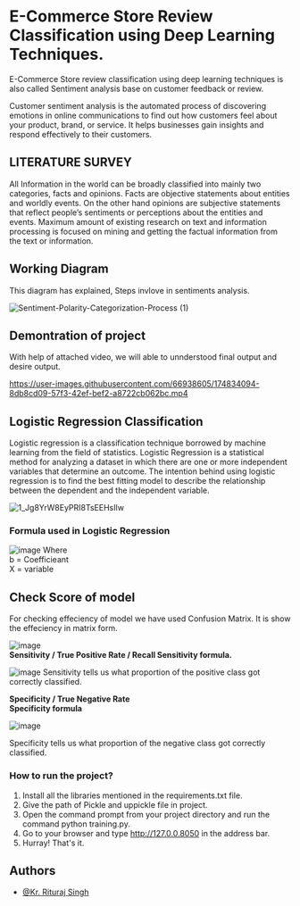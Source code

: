 
# E-Commerce Store Review Classification using Deep Learning Techniques.

E-Commerce Store review classification using deep learning techniques is also called Sentiment analysis base on customer feedback or review.

Customer sentiment analysis is the automated process of discovering emotions in online communications to find out how customers feel about your product, brand, or service. It helps businesses gain insights and respond effectively to their customers.


## LITERATURE SURVEY 
All Information in the world can be broadly classified into mainly two categories, facts and opinions. Facts are objective statements about entities and worldly events. On the other hand opinions are subjective statements that reflect people’s sentiments or perceptions about the entities and events. Maximum amount of existing research on text and information processing is focused on mining and getting the factual information from the text or information.

## Working Diagram
This diagram has explained, Steps invlove in sentiments analysis. 

![Sentiment-Polarity-Categorization-Process (1)](https://user-images.githubusercontent.com/66938605/174833528-35632288-806f-4ed9-b746-4720bf727f3c.png)
  

## Demontration of project
With help of attached video, we will able to unnderstood final output and desire output. 

https://user-images.githubusercontent.com/66938605/174834094-8db8cd09-57f3-42ef-bef2-a8722cb062bc.mp4



## Logistic Regression Classification
Logistic regression is a classification technique borrowed by machine learning from the field of statistics. Logistic Regression is a statistical method for analyzing a dataset in which there are one or more independent variables that determine an outcome. The intention behind using logistic regression is to find the best fitting model to describe the relationship between the dependent and the independent variable.  

![1_Jg8YrW8EyPRI8TsEEHsIlw](https://user-images.githubusercontent.com/66938605/174834723-c0f3fdf0-f157-4e9e-9541-0097226bfffa.gif)

 

### Formula used in Logistic Regression
![image](https://static.javatpoint.com/tutorial/machine-learning/images/linear-regression-vs-logistic-regression4.png)
Where   
 b = Coefficieant  
 X = variable
## Check Score of model
For checking effeciency of model we have used Confusion Matrix. It is show the effeciency in matrix form.  

![image](https://cdn.analyticsvidhya.com/wp-content/uploads/2020/06/Basic-Confusion-matrix.png)  
**Sensitivity / True Positive Rate / Recall Sensitivity formula.** 

![image](https://cdn.analyticsvidhya.com/wp-content/uploads/2020/06/sensitivity.gif)
Sensitivity tells us what proportion of the positive class got correctly classified.

**Specificity / True Negative Rate**  
**Specificity formula** 

![image](https://cdn.analyticsvidhya.com/wp-content/uploads/2020/06/Specificity.gif)

Specificity tells us what proportion of the negative class got correctly classified.

### How to run the project?

1. Install all the libraries mentioned in the requirements.txt file.
2. Give the path of Pickle and uppickle file in project.
3. Open the command prompt from your project directory and run the command python training.py.
5. Go to your browser and type http://127.0.0.8050 in the address bar.
6. Hurray! That's it.





## Authors

- [@Kr. Rituraj Singh ](https://www.github.com/octokatherine)


